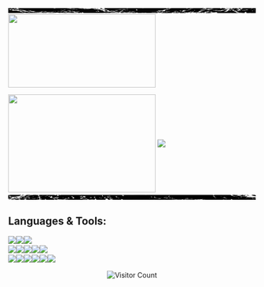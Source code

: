 <img align="center" width="600" height="10" src="https://github.com/caliskate/caliskate/blob/main/wavegif-ezgif.com-crop%20(1).gif?raw=true" align=center>
<img align="center" width="300" height="150" src="https://github.com/caliskate/caliskate/blob/main/f2.gif?raw=true">

<img height=200 width="300" align="center" src="https://github-readme-stats.vercel.app/api/top-langs?username=caliskate&layout=compact&langs_count=8&theme=transparent"/>  <img height=200 align="center" src="https://streak-stats.demolab.com?user=caliskate&theme=transparent&border_radius=3.0&card_width=250&date_format=n/j/Y&currStreakLabel=42f58a&currStreakNum=42f58a&card_height=200"/>
<img align="center" width="600" height="10" src="https://github.com/caliskate/caliskate/blob/main/wavegif-ezgif.com-crop%20(2).gif?raw=true" align=center>

## Languages & Tools: 
<img src="https://img.shields.io/badge/Adafruit-000000.svg?style=for-the-badge&logo=Adafruit&logoColor=white"><img src="https://img.shields.io/badge/Arduino-00878F.svg?style=for-the-badge&logo=Arduino&logoColor=white"><img src="https://img.shields.io/badge/Autodesk-000000.svg?style=for-the-badge&logo=Autodesk&logoColor=white">
<br><img src="https://img.shields.io/badge/Python-3776AB.svg?style=for-the-badge&logo=Python&logoColor=white"><img src="https://img.shields.io/badge/Jupyter-F37626.svg?style=for-the-badge&logo=Jupyter&logoColor=white"><img src="https://img.shields.io/badge/PyTorch-EE4C2C.svg?style=for-the-badge&logo=PyTorch&logoColor=white"><img src="https://img.shields.io/badge/PostgreSQL-4169E1.svg?style=for-the-badge&logo=PostgreSQL&logoColor=white"><img src="https://img.shields.io/badge/TensorFlow-FF6F00.svg?style=for-the-badge&logo=TensorFlow&logoColor=white">
<br><img src="https://img.shields.io/badge/pandas-150458.svg?style=for-the-badge&logo=pandas&logoColor=white"><img src="https://img.shields.io/badge/NumPy-013243.svg?style=for-the-badge&logo=NumPy&logoColor=white"><img src="https://img.shields.io/badge/scikitlearn-F7931E.svg?style=for-the-badge&logo=scikit-learn&logoColor=white"><img src="https://img.shields.io/badge/.ENV-ECD53F.svg?style=for-the-badge&logo=dotenv&logoColor=black"><img src="https://img.shields.io/badge/OpenCV-5C3EE8.svg?style=for-the-badge&logo=OpenCV&logoColor=white"><img src="https://img.shields.io/badge/OpenAI-412991.svg?style=for-the-badge&logo=OpenAI&logoColor=white">

<div style="display: flex; justify-content: center; align-items: center;">
  <img src="https://komarev.com/ghpvc/?username=caliskate&color=orange&style=plastic" alt="Visitor Count" style="display: block; margin: 0 auto;">
</div>
